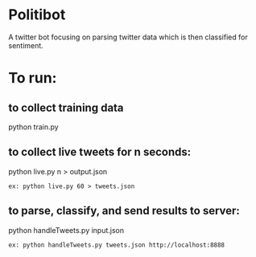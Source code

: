 # Politibot

A twitter bot focusing on parsing twitter data which is then classified for sentiment.

# To run:

## to collect training data
python train.py

## to collect live tweets for n seconds:
python live.py n > output.json
	
	ex: python live.py 60 > tweets.json

## to parse, classify, and send results to server:
python handleTweets.py input.json <server-name>
	
	ex: python handleTweets.py tweets.json http://localhost:8888
